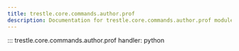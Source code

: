 ```yaml
---
title: trestle.core.commands.author.prof
description: Documentation for trestle.core.commands.author.prof module
---
```

::: trestle.core.commands.author.prof
handler: python
